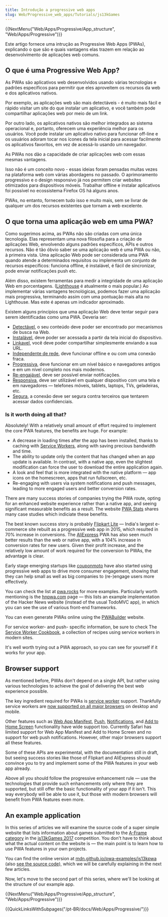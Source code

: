 ```yaml
---
title: Introdução a progressive web apps
slug: Web/Progressive_web_apps/Tutorials/js13kGames
---
```


{{NextMenu("Web/Apps/Progressive/App_structure", "Web/Apps/Progressive")}}

Este artigo fornece uma intrução as Progressive Web Apps (PWAs), explicando o que são e quais vantagens elas trazem em relação ao desenvolvimento de aplicações web comuns.

## O que é uma Progressive Web App?

As PWAs são aplicativos web desenvolvidos usando várias tecnologias e padrões específicos para permitir que eles aproveitem os recursos da web e dos aplicativos nativos.

Por exemplo, as aplicações web são mais detectáveis - é muito mais fácil e rápido visitar um site do que instalar um aplicativo, e você também pode compartilhar aplicações web por meio de um link.

Por outro lado, os aplicativos nativos são melhor integrados ao sistema operacional e, portanto, oferecem uma experiência melhor para os usuários. Você pode instalar um aplicativo nativo para funcionar off-line e os usuários adoram tocar nos ícones da tela inicial para acessar facilmente os aplicativos favoritos, em vez de acessá-lo usando um navegador.

As PWAs nos dão a capacidade de criar aplicações web com essas mesmas vantagens.

Isso não é um conceito novo - essas ideias foram pensadas muitas vezes na plataforma web com várias abordagens no passado. O aprimoramento progressivo e o design responsivo já nos permitem criar websites otimizados para dispositivos móveis. Trabalhar offline e instalar aplicativos foi possível no ecossistema Firefox OS há alguns anos.

PWAs, no entanto, fornecem tudo isso e muito mais, sem se livrar de qualquer um dos recursos existentes que tornam a web excelente.

## O que torna uma aplicação web em uma PWA?

Como sugerimos acima, as PWAs não são criadas com uma única tecnologia. Elas representam uma nova filosofia para a criação de aplicações Web, envolvendo alguns padrões específicos, APIs e outros recursos. Não é tão óbvio saber se uma aplicação web é uma PWA ou não, à primeira vista. Uma aplicação Web pode ser considerada uma PWA quando atende a determinados requisitos ou implementa um conjunto de recursos específicos: funciona offline, é instalável, é fácil de sincronizar, pode enviar notificações push etc.

Além disso, existem ferramentas para medir a integridade de uma aplicação Web em porcentagens. ([Lighthouse](https://developers.google.com/web/tools/lighthouse/) é atualmente o mais popular.) Ao implementar várias vantagens tecnológicas, podemos fazer uma aplicação mais progressiva, terminando assim com uma pontuação mais alta no Lighthouse. Mas este é apenas um indicador aproximado.

Existem alguns princípios que uma aplicação Web deve tentar seguir para serem identificadas como uma PWA. Deveria ser:

- [Detectável](/pt-BR/Apps/Progressive/Advantages#Discoverable), o seu conteúdo deve poder ser encontrado por mecanismos de busca na Web.
- [Instalável](/pt-BR/Apps/Progressive/Advantages#Installable), deve poder ser acessada a partir da tela inicial do dispositivo.
- [Linkavel](/Apps/Progressive/Advantages#Linkable), você deve poder compartilhar simplesmente enviando a sua URL.
- [Independente de rede](/pt-BR/Apps/Progressive/Advantages#Network_independent), deve funcionar offline e ou com uma conexão fraca.
- [Progressiva](/pt-BR/Apps/Progressive/Advantages#Progressive), deve funcionar em um nível básico e navegadores antigos e em um nível completo nos mais modernos.
- [Re-engajável](/pt-BR/Apps/Progressive/Advantages#Re-engageable), deve ser possível enviar notificações.
- [Responsiva](/pt-BR/Apps/Progressive/Advantages#Responsive), deve ser utilizável em qualquer dispositivo com uma tela e em navegadores — telefones móveis, tablets, laptops, TVs, geladeiras, etc.
- [Segura](/pt-BR/Apps/Progressive/Advantages#Safe), a conexão deve ser segura contra terceiros que tentarem acessar dados confidenciais.

### Is it worth doing all that?

Absolutely! With a relatively small amount of effort required to implement the core PWA features, the benefits are huge. For example:

- A decrease in loading times after the app has been installed, thanks to caching with [Service Workers](/pt-BR/docs/Web/API/Service_Worker_API), along with saving precious bandwidth and time.
- The ability to update only the content that has changed when an app update is available. In contrast, with a native app, even the slightest modification can force the user to download the entire application again.
- A look and feel that is more integrated with the native platform — app icons on the homescreen, apps that run fullscreen, etc.
- Re-engaging with users via system notifications and push messages, leading to more engaged users and better conversion rates.

There are many success stories of companies trying the PWA route, opting for an enhanced website experience rather than a native app, and seeing significant measurable benefits as a result. The website [PWA Stats](https://www.pwastats.com/) shares many case studies which indiciate these benefits.

The best known success story is probably [Flipkart Lite](https://stories.flipkart.com/flipkart-lite/) — India's largest e-commerce site rebuilt as a progressive web app in 2015, which resulted in 70% increase in conversions. The [AliExpress](https://m.aliexpress.com/) PWA has also seen much better results than the web or native app, with a 104% increase in conversion rates for new users. Given their profit increase, and the relatively low amount of work required for the conversion to PWAs, the advantage is clear.

Early stage emerging startups like [couponmoto](https://www.couponmoto.com/) have also started using progressive web apps to drive more consumer engagement, showing that they can help small as well as big companies to (re-)engage users more effectively.

You can check the list at [pwa.rocks](https://pwa.rocks/) for more examples. Particularly worth mentioning is the [hnpwa.com](https://hnpwa.com/) page — this lists an example implementation of the Hacker News website (instead of the usual TodoMVC app), in which you can see the use of various front-end frameworks.

You can even generate PWAs online using the [PWABuilder](https://www.pwabuilder.com/) website.

For service worker- and push- specific information, be sure to check The [Service Worker Cookbook](https://github.com/mdn/serviceworker-cookbook/), a collection of recipes using service workers in modern sites.

It's well worth trying out a PWA approach, so you can see for yourself if it works for your app.

## Browser support

As mentioned before, PWAs don't depend on a single API, but rather using various technologies to achieve the goal of delivering the best web experience possible.

The key ingredient required for PWAs is [service worker](/pt-BR/docs/Web/API/Service_Worker_API) support. Thankfully service workers are [now supported on all major browsers](https://jakearchibald.github.io/isserviceworkerready/) on desktop and mobile.

Other features such as [Web App Manifest](/pt-BR/docs/Web/Manifest), [Push](/pt-BR/docs/Web/API/Push_API), [Notifications](/pt-BR/docs/Web/API/Notifications_API), and [Add to Home Screen](/pt-BR/docs/Web/Apps/Progressive/Add_to_home_screen) functionality have wide support too. Currently Safari has limited support for Web App Manifest and Add to Home Screen and no support for web push notifications. However, other major browsers support all these features.

Some of these APIs are experimental, with the documentation still in draft, but seeing success stories like those of Flipkart and AliExpress should convince you to try and implement some of the PWA features in your web app already.

Above all you should follow the progressive enhancement rule — use the technologies that provide such enhancements only where they are supported, but still offer the basic functionality of your app if it isn't. This way everybody will be able to use it, but those with modern browsers will benefit from PWA features even more.

## An example application

In this series of articles we will examine the source code of a super simple website that lists information about games submitted to the [A-Frame category](http://js13kgames.com/aframe) in the [js13kGames 2017](http://2017.js13kgames.com/) competition. You don't have to think about what the actual content on the website is — the main point is to learn how to use PWA features in your own projects.

You can find the online version at [mdn.github.io/pwa-examples/js13kpwa](https://mdn.github.io/pwa-examples/js13kpwa/) (also [see the source code](https://github.com/mdn/pwa-examples/tree/master/js13kpwa)), which we will be carefully explaining in the next few articles.

Now, let's move to the second part of this series, where we'll be looking at the structure of our example app.

{{NextMenu("Web/Apps/Progressive/App_structure", "Web/Apps/Progressive")}}

{{QuickLinksWithSubpages("/pt-BR/docs/Web/Apps/Progressive/")}}

